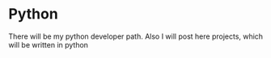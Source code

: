 # Python
There will be my python developer path. Also I will post here projects, which will be written in python
